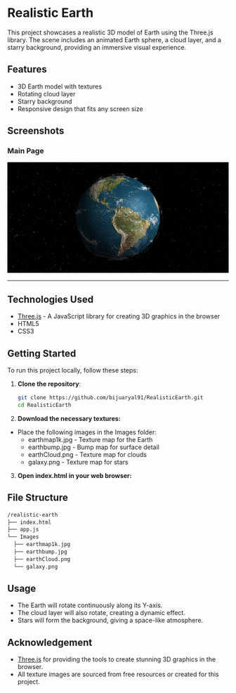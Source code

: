 
# Realistic Earth

This project showcases a realistic 3D model of Earth using the Three.js library. The scene includes an animated Earth sphere, a cloud layer, and a starry background, providing an immersive visual experience.

## Features
- 3D Earth model with textures
- Rotating cloud layer
- Starry background
- Responsive design that fits any screen size

## Screenshots

### Main Page
![Main Page](image.png)

---

## Technologies Used

- [Three.js](https://threejs.org/) - A JavaScript library for creating 3D graphics in the browser
- HTML5
- CSS3

## Getting Started

To run this project locally, follow these steps:

1. **Clone the repository**:
   ```bash
   git clone https://github.com/bijuaryal91/RealisticEarth.git
   cd RealisticEarth

2. **Download the necessary textures:**
- Place the following images in the Images folder:
  - earthmap1k.jpg - Texture map for the Earth
  - earthbump.jpg - Bump map for surface detail
  - earthCloud.png - Texture map for clouds
  - galaxy.png - Texture map for stars

3. **Open index.html in your web browser:**

## File Structure
  ```bash
/realistic-earth
├── index.html
├── app.js
└── Images
    ├── earthmap1k.jpg
    ├── earthbump.jpg
    ├── earthCloud.png
    └── galaxy.png


```
## Usage
- The Earth will rotate continuously along its Y-axis.
- The cloud layer will also rotate, creating a dynamic effect.
- Stars will form the background, giving a space-like atmosphere.

## Acknowledgement
- [Three.js](https://threejs.org/) for providing the tools to create stunning 3D graphics in the browser.
- All texture images are sourced from free resources or created for this project.

